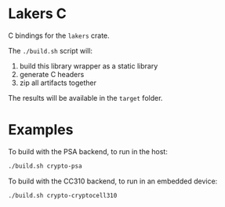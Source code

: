# Lakers C
C bindings for the `lakers` crate.

The `./build.sh` script will:
1. build this library wrapper as a static library
2. generate C headers
3. zip all artifacts together

The results will be available in the `target` folder.

# Examples
To build with the PSA backend, to run in the host:

```bash
./build.sh crypto-psa
```

To build with the CC310 backend, to run in an embedded device:

```bash
./build.sh crypto-cryptocell310
```
